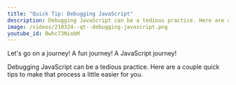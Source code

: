 ```yaml
---
title: "Quick Tip: Debugging JavaScript"
description: Debugging JavaScript can be a tedious practice. Here are a couple quick tips to make that process a little easier for you.
image: /videos/210324--qt--debugging-javascript.png
youtube_id: Bwhc73NiobM
---
```


Let's go on a journey! A fun journey! A JavaScript journey!

Debugging JavaScript can be a tedious practice. Here are a couple quick tips to make that process a little easier for you.
